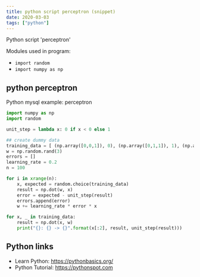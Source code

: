 ```yaml
---
title: python script perceptron (snippet)
date: 2020-03-03
tags: ["python"]
---
```

Python script 'perceptron'


Modules used in program: 
* `import random`
* `import numpy as np`

## python perceptron

Python mysql example: perceptron

```python
import numpy as np
import random

unit_step = lambda x: 0 if x < 0 else 1 

## create dummy data
training_data = [ (np.array([0,0,1]), 0), (np.array([0,1,1]), 1), (np.array([1,0,1]), 1), (np.array([1,1,1]), 1), ] 
w = np.random.rand(3) 
errors = [] 
learning_rate = 0.2 
n = 100 

for i in xrange(n): 
    x, expected = random.choice(training_data) 
    result = np.dot(w, x) 
    error = expected - unit_step(result) 
    errors.append(error) 
    w += learning_rate * error * x 

for x, _ in training_data: 
    result = np.dot(x, w) 
    print("{}: {} -> {}".format(x[:2], result, unit_step(result)))

```

## Python links

- Learn Python: https://pythonbasics.org/
- Python Tutorial: https://pythonspot.com
